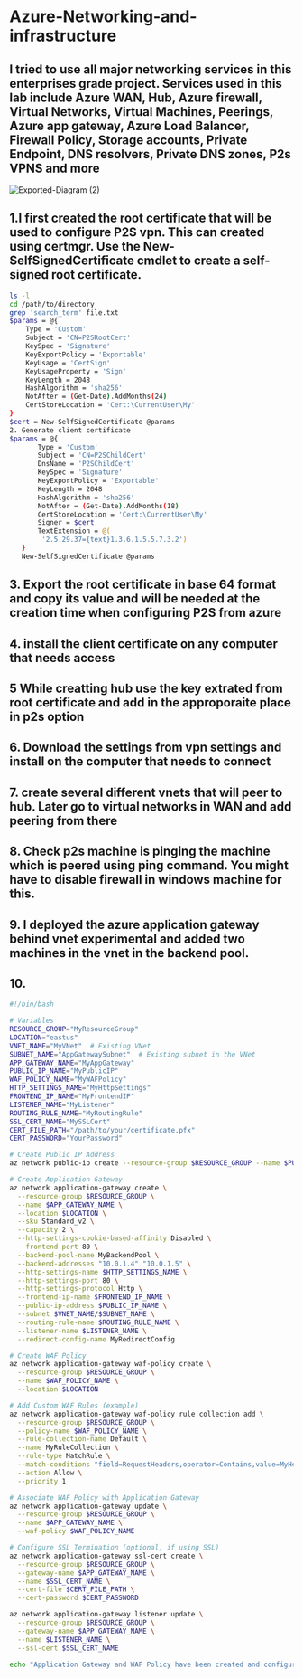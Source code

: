 # Azure-Networking-and-infrastructure
## I tried to use all major networking services in this enterprises grade project. Services used in this lab include Azure WAN, Hub, Azure firewall, Virtual Networks, Virtual Machines, Peerings, Azure app gateway, Azure Load Balancer, Firewall Policy, Storage accounts, Private Endpoint, DNS resolvers, Private DNS zones, P2s VPNS and more
![Exported-Diagram (2)](https://github.com/user-attachments/assets/7773146a-9334-4ca4-81dd-f4b18be3454c)
## 1.I first created the root certificate that will be used to configure P2S vpn. This can created using certmgr. Use the New-SelfSignedCertificate cmdlet to create a self-signed root certificate. 
```bash
ls -l
cd /path/to/directory
grep 'search_term' file.txt
$params = @{
    Type = 'Custom'
    Subject = 'CN=P2SRootCert'
    KeySpec = 'Signature'
    KeyExportPolicy = 'Exportable'
    KeyUsage = 'CertSign'
    KeyUsageProperty = 'Sign'
    KeyLength = 2048
    HashAlgorithm = 'sha256'
    NotAfter = (Get-Date).AddMonths(24)
    CertStoreLocation = 'Cert:\CurrentUser\My'
}
$cert = New-SelfSignedCertificate @params
2. Generate client certificate 
$params = @{
       Type = 'Custom'
       Subject = 'CN=P2SChildCert'
       DnsName = 'P2SChildCert'
       KeySpec = 'Signature'
       KeyExportPolicy = 'Exportable'
       KeyLength = 2048
       HashAlgorithm = 'sha256'
       NotAfter = (Get-Date).AddMonths(18)
       CertStoreLocation = 'Cert:\CurrentUser\My'
       Signer = $cert
       TextExtension = @(
        '2.5.29.37={text}1.3.6.1.5.5.7.3.2')
   }
   New-SelfSignedCertificate @params
```

   
## 3. Export the root certificate in base 64 format and copy its value and will be needed at the creation time when configuring P2S from azure
## 4. install the client certificate on any computer that needs access
## 5  While creatting hub use the key extrated from root certificate and add in the approporaite place in p2s option
## 6. Download the settings from vpn settings and install on the computer that needs to connect
## 7. create several different vnets that will peer to hub. Later go to virtual networks in WAN and add peering from there
## 8. Check p2s machine is pinging the machine which is peered using ping command. You might have to disable firewall in windows machine for this.
## 9. I deployed the azure application gateway behind vnet experimental and added two machines in the vnet in the backend pool.
## 10.
```bash
#!/bin/bash

# Variables
RESOURCE_GROUP="MyResourceGroup"
LOCATION="eastus"
VNET_NAME="MyVNet"  # Existing VNet
SUBNET_NAME="AppGatewaySubnet"  # Existing subnet in the VNet
APP_GATEWAY_NAME="MyAppGateway"
PUBLIC_IP_NAME="MyPublicIP"
WAF_POLICY_NAME="MyWAFPolicy"
HTTP_SETTINGS_NAME="MyHttpSettings"
FRONTEND_IP_NAME="MyFrontendIP"
LISTENER_NAME="MyListener"
ROUTING_RULE_NAME="MyRoutingRule"
SSL_CERT_NAME="MySSLCert"
CERT_FILE_PATH="/path/to/your/certificate.pfx"
CERT_PASSWORD="YourPassword"

# Create Public IP Address
az network public-ip create --resource-group $RESOURCE_GROUP --name $PUBLIC_IP_NAME --allocation-method Static

# Create Application Gateway
az network application-gateway create \
  --resource-group $RESOURCE_GROUP \
  --name $APP_GATEWAY_NAME \
  --location $LOCATION \
  --sku Standard_v2 \
  --capacity 2 \
  --http-settings-cookie-based-affinity Disabled \
  --frontend-port 80 \
  --backend-pool-name MyBackendPool \
  --backend-addresses "10.0.1.4" "10.0.1.5" \
  --http-settings-name $HTTP_SETTINGS_NAME \
  --http-settings-port 80 \
  --http-settings-protocol Http \
  --frontend-ip-name $FRONTEND_IP_NAME \
  --public-ip-address $PUBLIC_IP_NAME \
  --subnet $VNET_NAME/$SUBNET_NAME \
  --routing-rule-name $ROUTING_RULE_NAME \
  --listener-name $LISTENER_NAME \
  --redirect-config-name MyRedirectConfig

# Create WAF Policy
az network application-gateway waf-policy create \
  --resource-group $RESOURCE_GROUP \
  --name $WAF_POLICY_NAME \
  --location $LOCATION

# Add Custom WAF Rules (example)
az network application-gateway waf-policy rule collection add \
  --resource-group $RESOURCE_GROUP \
  --policy-name $WAF_POLICY_NAME \
  --rule-collection-name Default \
  --name MyRuleCollection \
  --rule-type MatchRule \
  --match-conditions "field=RequestHeaders,operator=Contains,value=MyHeader" \
  --action Allow \
  --priority 1

# Associate WAF Policy with Application Gateway
az network application-gateway update \
  --resource-group $RESOURCE_GROUP \
  --name $APP_GATEWAY_NAME \
  --waf-policy $WAF_POLICY_NAME

# Configure SSL Termination (optional, if using SSL)
az network application-gateway ssl-cert create \
  --resource-group $RESOURCE_GROUP \
  --gateway-name $APP_GATEWAY_NAME \
  --name $SSL_CERT_NAME \
  --cert-file $CERT_FILE_PATH \
  --cert-password $CERT_PASSWORD

az network application-gateway listener update \
  --resource-group $RESOURCE_GROUP \
  --gateway-name $APP_GATEWAY_NAME \
  --name $LISTENER_NAME \
  --ssl-cert $SSL_CERT_NAME

echo "Application Gateway and WAF Policy have been created and configured successfully."
```

